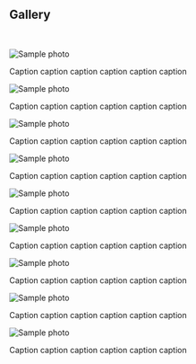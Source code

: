 <h2>Gallery</h2>
<br/>
<p> 
<div class="row">
<!-------------------->
<main class="grid">
<div class="oneThird">
  <img src="https://dennishnf.com/gallery/2019_12__neurips2019.jpg" alt="Sample photo">
  <p>Caption caption caption caption caption caption</p>
  </div>
<div class="oneThird">
  <img src="https://dennishnf.com/gallery/2013_10__robot1.jpg" alt="Sample photo">
  <p>Caption caption caption caption caption caption</p>
  </div>
<div class="oneThird">
  <img src="https://dennishnf.com/gallery/2013_10__robot2.jpg" alt="Sample photo">
  <p>Caption caption caption caption caption caption</p>
  </div>
</main>
<!-------------------->
<main class="grid">
<div class="oneThird">
  <img src="https://dennishnf.com/gallery/2013_10__robot1.jpg" alt="Sample photo">
  <p>Caption caption caption caption caption caption</p>
  </div>
<div class="oneThird">
  <img src="https://dennishnf.com/gallery/2019_12__neurips2019.jpg" alt="Sample photo">
  <p>Caption caption caption caption caption caption</p>
  </div>
<div class="oneThird">
  <img src="https://dennishnf.com/gallery/2019_12__neurips2019.jpg" alt="Sample photo">
  <p>Caption caption caption caption caption caption</p>
  </div>
</main>
<!-------------------->
<main class="grid">
<div class="oneThird">
  <img src="https://dennishnf.com/gallery/2019_12__neurips2019.jpg" alt="Sample photo">
  <p>Caption caption caption caption caption caption</p>
  </div>
<div class="oneThird">
  <img src="https://dennishnf.com/gallery/2013_10__robot1.jpg" alt="Sample photo">
  <p>Caption caption caption caption caption caption</p>
  </div>
<div class="oneThird">
  <img src="https://dennishnf.com/gallery/2013_10__robot2.jpg" alt="Sample photo">
  <p>Caption caption caption caption caption caption</p>
  </div>
</main>
<!-------------------->
</div>
</p>
<br/>
